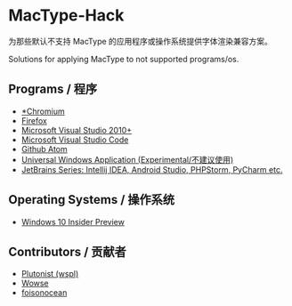# MacType-Hack
为那些默认不支持 MacType 的应用程序或操作系统提供字体渲染兼容方案。

Solutions for applying MacType to not supported programs/os.

## Programs / 程序

* [*Chromium](chromium.md)
* [Firefox](firefox.md)
* [Microsoft Visual Studio 2010+](https://www.textarea.com/simodorg/solve-mactype-doesnt-work-in-visual-studio-2015-251/)
* [Microsoft Visual Studio Code](vscode.md)
* [Github Atom](atom.md)
* [Universal Windows Application (Experimental/不建议使用)](http://tieba.baidu.com/p/4040192792)
* [JetBrains Series: Intellij IDEA, Android Studio, PHPStorm, PyCharm etc.](jetbrains.md)


## Operating Systems / 操作系统

* [Windows 10 Insider Preview](win10.md)

## Contributors / 贡献者

* [Plutonist (wspl)](https://github.com/wspl)
* [Wowse](https://github.com/wowse)
* [foisonocean](https://github.com/foisonocean)
